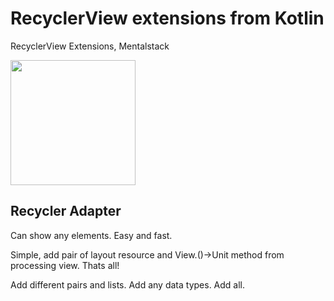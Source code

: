 # RecyclerView extensions from Kotlin
RecyclerView Extensions, Mentalstack

<img src="https://github.com/mentalstack/recyclerview-extensions/blob/master/device-2018-01-13-162829.gif" width="200"/>

<h2>Recycler Adapter</h2>
<p>Can show any elements. Easy and fast.</p>
<p>Simple, add pair of layout resource and View.()->Unit method from processing view. Thats all!</p>
<p>Add different pairs and lists. Add any data types. Add all.</p>
